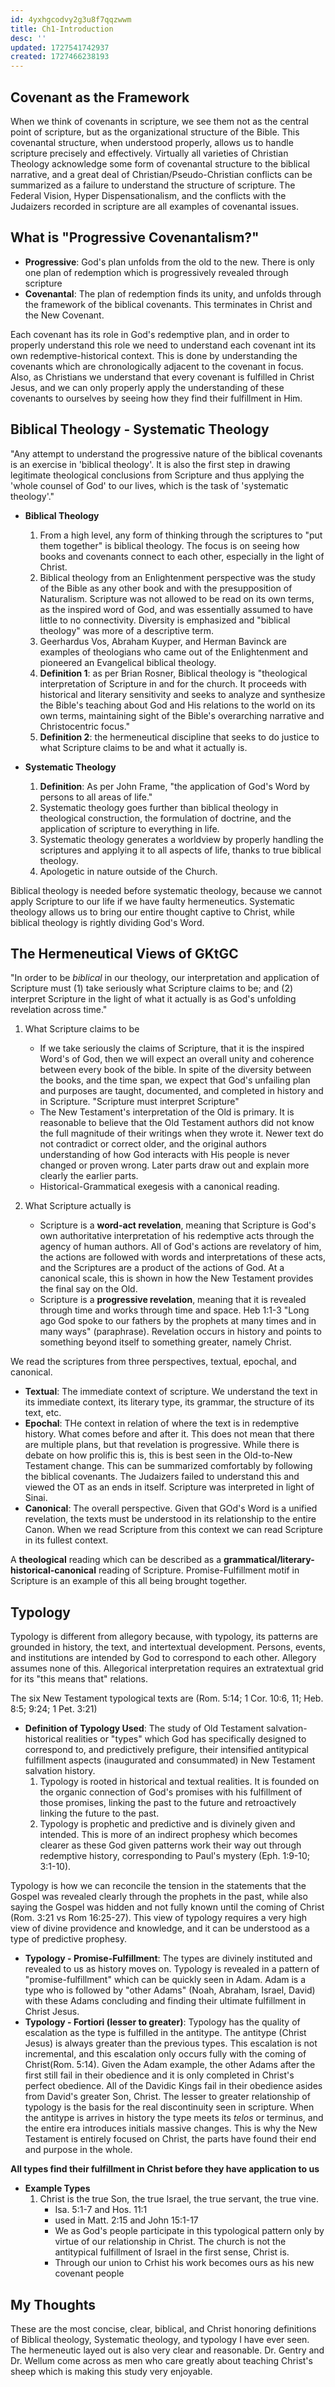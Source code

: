 ```yaml
---
id: 4yxhgcodvy2g3u8f7qqzwwm
title: Ch1-Introduction
desc: ''
updated: 1727541742937
created: 1727466238193
---
```


## Covenant as the Framework
When we think of covenants in scripture, we see them not as the central point of scripture, but as the organizational structure of the Bible. This covenantal structure, when understood properly, allows us to handle scripture precisely and effectively. Virtually all varieties of Christian Theology acknowledge some form of covenantal structure to the biblical narrative, and a great deal of Christian/Pseudo-Christian conflicts can be summarized as a failure to understand the structure of scripture. The Federal Vision, Hyper Dispensationalism, and the conflicts with the Judaizers recorded in scripture are all examples of covenantal issues. 


## What is "Progressive Covenantalism?"
- **Progressive**: God's plan unfolds from the old to the new. There is only one plan of redemption which is progressively revealed through scripture
- **Covenantal**: The plan of redemption finds its unity, and unfolds through the framework of the biblical covenants. This terminates in Christ and the New Covenant. 

Each covenant has its role in God's redemptive plan, and in order to properly understand this role we need to understand each covenant int its own redemptive-historical context. This is done by understanding the covenants which are chronologically adjacent to the covenant in focus. Also, as Christians we understand that every covenant is fulfilled in Christ Jesus, and we can only properly apply the understanding of these covenants to ourselves by seeing how they find their fulfillment in Him. 

## Biblical Theology - Systematic Theology 
"Any attempt to understand the progressive nature of the biblical covenants is an exercise in 'biblical theology'. It is also the first step in drawing legitimate theological conclusions from Scripture and thus applying the 'whole counsel of God' to our lives, which is the task of 'systematic theology'."
- **Biblical Theology**
    1. From a high level, any form of thinking through the scriptures to "put them together" is biblical theology. The focus is on seeing how books and covenants connect to each other, especially in the light of Christ.
    2. Biblical theology from an Enlightenment perspective was the study of the Bible as any other book and with the presupposition of Naturalism. Scripture was not allowed to be read on its own terms, as the inspired word of God, and was essentially assumed to have little to no connectivity. Diversity is emphasized and "biblical theology" was more of a descriptive term.
    3. Geerhardus Vos, Abraham Kuyper, and Herman Bavinck are examples of theologians who came out of the Enlightenment and pioneered an Evangelical biblical theology.
    4. **Definition 1**: as per Brian Rosner, Biblical theology is "theological interpretation of Scripture in and for the church. It proceeds with historical and literary  sensitivity and seeks to analyze and synthesize the Bible's teaching about God and His relations to the world on its own terms, maintaining sight of the Bible's overarching narrative and Christocentric focus."
    5. **Definition 2**: the hermeneutical discipline that seeks to do justice to what Scripture claims to be and what it actually is.

- **Systematic Theology**
    1. **Definition**: As per John Frame, "the application of God's Word by persons to all areas of life."
    2. Systematic theology goes further than biblical theology in theological construction, the formulation of doctrine, and the application of scripture to everything in life.
    3. Systematic theology generates a worldview by properly handling the scriptures and applying it to all aspects of life, thanks to true biblical theology.
    4. Apologetic in nature outside of the Church. 

Biblical theology is needed before systematic theology, because we cannot apply Scripture to our life if we have faulty hermeneutics. Systematic theology allows us to bring our entire thought captive to Christ, while biblical theology is rightly dividing God's Word.

## The Hermeneutical Views of GKtGC
"In order to be *biblical* in our theology, our interpretation and application of Scripture must (1) take seriously what Scripture claims to be; and (2) interpret Scripture in the light of what it actually is as God's unfolding revelation across time."
1. What Scripture claims to be
    - If we take seriously the claims of Scripture, that it is the inspired Word's of God, then we will expect an overall unity and coherence between every book of the bible. In spite of the diversity between the books, and the time span, we expect that God's unfailing plan and purposes are taught, documented, and completed in history and in Scripture. "Scripture must interpret Scripture"
    - The New Testament's interpretation of the Old is primary. It is reasonable to believe that the Old Testament authors did not know the full magnitude of their writings when they wrote it. Newer text do not contradict or correct older, and the original authors understanding of how God interacts with His people is never changed or proven wrong. Later parts draw out and explain more clearly the earlier parts.
    - Historical-Grammatical exegesis with a canonical reading.

2. What Scripture actually is
    - Scripture is a **word-act revelation**, meaning that Scripture is God's own authoritative interpretation of his redemptive acts through the agency of human authors. All of God's actions are revelatory of him, the actions are followed with words and interpretations of these acts, and the Scriptures are a product of the actions of God. At a canonical scale, this is shown in how the New Testament provides the final say on the Old.
    - Scripture is a **progressive revelation**, meaning that it is revealed through time and works through time and space. Heb 1:1-3 "Long ago God spoke to our fathers by the prophets at many times and in many ways" (paraphrase). Revelation occurs in history and points to something beyond itself to something greater, namely Christ.

We read the scriptures from three perspectives, textual, epochal, and canonical.
- **Textual**: The immediate context of scripture. We understand the text in its immediate context, its literary type, its grammar, the structure of its text, etc.
- **Epochal**: THe context in relation of where the text is in redemptive history. What comes before and after it. This does not mean that there are multiple plans, but that revelation is progressive. While there is debate on how prolific this is, this is best seen in the Old-to-New Testament change. This can be summarized comfortably by following the biblical covenants. The Judaizers failed to understand this and viewed the OT as an ends in itself. Scripture was interpreted in light of Sinai.
- **Canonical**: The overall perspective. Given that GOd's Word is a unified revelation, the texts must be understood in its relationship to the entire Canon. When we read Scripture from this context we can read Scripture in its fullest context.

A **theological** reading which can be described as a **grammatical/literary-historical-canonical** reading of Scripture. Promise-Fulfillment motif in Scripture is an example of this all being brought together.

## Typology
Typology is different from allegory because, with typology, its patterns are grounded in history, the text, and intertextual development. Persons, events, and institutions are intended by God to correspond to each other. Allegory assumes none of this. Allegorical interpretation requires an extratextual grid for its "this means that" relations.

The six New Testament typological texts are (Rom. 5:14; 1 Cor. 10:6, 11; Heb. 8:5; 9:24; 1 Pet. 3:21)

- **Definition of Typology Used**: The study of Old Testament salvation-historical realities or "types" which God has specifically designed to correspond to, and predictively prefigure, their intensified antitypical fulfillment aspects (inaugurated and consummated) in New Testament salvation history.
    1. Typology is rooted in historical and textual realities. It is founded on the organic connection of God's promises with his fulfillment of those promises, linking the past to the future and retroactively linking the future to the past.
    2. Typology is prophetic and predictive and is divinely given and intended. This is more of an indirect prophesy which becomes clearer as these God given patterns work their way out through redemptive history, corresponding to Paul's mystery (Eph. 1:9-10; 3:1-10). 

Typology is how we can reconcile the tension in the statements that the Gospel was revealed clearly through the prophets in the past, while also saying the Gospel was hidden and not fully known until the coming of Christ (Rom. 3:21 vs Rom 16:25-27). This view of typology requires a very high view of divine providence and knowledge, and it can be understood as a type of predictive prophesy. 

- **Typology - Promise-Fulfillment**: The types are divinely instituted and revealed to us as history moves on. Typology is revealed in a pattern of "promise-fulfillment" which can be quickly seen in Adam. Adam is a type who is followed by "other Adams" (Noah, Abraham, Israel, David) with these Adams concluding and finding their ultimate fulfillment in Christ Jesus.
- **Typology - Fortiori (lesser to greater)**: Typology has the quality of escalation as the type is fulfilled in the antitype. The antitype (Christ Jesus) is always greater than the previous types. This escalation is not incremental, and this escalation only occurs fully with the coming of Christ(Rom. 5:14). Given the Adam example, the other Adams after the first still fail in their obedience and it is only completed in Christ's perfect obedience. All of the Davidic Kings fail in their obedience asides from David's greater Son, Christ. The lesser to greater relationship of typology is the basis for the real discontinuity seen in scripture. When the antitype is arrives in history the type meets its *telos* or terminus, and the entire era introduces initials massive changes. This is why the New Testament is entirely focused on Christ, the parts have found their end and purpose in the whole.

**All types find their fulfillment in Christ before they have application to us**

- **Example Types**
    1. Christ is the true Son, the true Israel, the true servant, the true vine.
        - Isa. 5:1-7 and Hos. 11:1
        - used in Matt. 2:15 and John 15:1-17
        - We as God's people participate in this typological pattern only by virtue of our relationship in Christ. The church is not the antitypical fulfillment of Israel in the first sense, Christ is.
        - Through our union to Crhist his work becomes ours as his new covenant people


## My Thoughts
These are the most concise, clear, biblical, and Christ honoring definitions of Biblical theology, Systematic theology, and typology I have ever seen. The hermeneutic layed out is also very clear and reasonable. Dr. Gentry and Dr. Wellum come across as men who care greatly about teaching Christ's sheep which is making this study very enjoyable.
